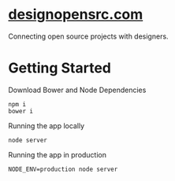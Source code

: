 # [designopensrc.com](http://designopensrc.com)

Connecting open source projects with designers.

# Getting Started

Download Bower and Node Dependencies

```shell
npm i 
bower i
```

Running the app locally

```shell
node server
```

Running the app in production

```shell
NODE_ENV=production node server
```
